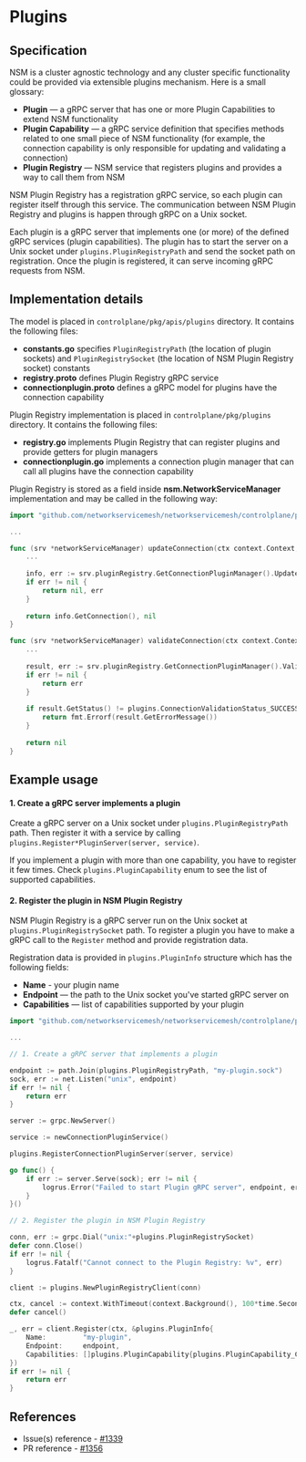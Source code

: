 Plugins
=======

Specification
-------------

NSM is a cluster agnostic technology and any cluster specific functionality could be provided via extensible plugins mechanism. Here is a small glossary:

- **Plugin** — a gRPC server that has one or more Plugin Capabilities to extend NSM functionality
- **Plugin Capability** — a gRPC service definition that specifies methods related to one small piece of NSM functionality (for example, the connection capability is only responsible for updating and validating a connection)
- **Plugin Registry** — NSM service that registers plugins and provides a way to call them from NSM

NSM Plugin Registry has a registration gRPC service, so each plugin can register itself through this service. The communication between NSM Plugin Registry and plugins is happen through gRPC on a Unix socket.

Each plugin is a gRPC server that implements one (or more) of the defined gRPC services (plugin capabilities). The plugin has to start the server on a Unix socket under `plugins.PluginRegistryPath` and send the socket path on registration. Once the plugin is registered, it can serve incoming gRPC requests from NSM.

Implementation details
----------------------

The model is placed in `controlplane/pkg/apis/plugins` directory. It contains the following files:
- **constants.go** specifies `PluginRegistryPath` (the location of plugin sockets) and `PluginRegistrySocket` (the location of NSM Plugin Registry socket) constants
- **registry.proto** defines Plugin Registry gRPC service
- **connectionplugin.proto** defines a gRPC model for plugins have the connection capability

Plugin Registry implementation is placed in `controlplane/pkg/plugins` directory. It contains the following files:
- **registry.go** implements Plugin Registry that can register plugins and provide getters for plugin managers
- **connectionplugin.go** implements a connection plugin manager that can call all plugins have the connection capability

Plugin Registry is stored as a field inside **nsm.NetworkServiceManager** implementation and may be called in the following way:

```go
import "github.com/networkservicemesh/networkservicemesh/controlplane/pkg/apis/plugins"

...

func (srv *networkServiceManager) updateConnection(ctx context.Context, conn connection.Connection) (connection.Connection, error) {
    ...
    
    info, err := srv.pluginRegistry.GetConnectionPluginManager().UpdateConnection(ctx, plugins.NewConnectionWrapper(conn))
    if err != nil {
        return nil, err
    }
    
    return info.GetConnection(), nil
}

func (srv *networkServiceManager) validateConnection(ctx context.Context, conn connection.Connection) error {
    ...
    
    result, err := srv.pluginRegistry.GetConnectionPluginManager().ValidateConnection(ctx, plugins.NewConnectionWrapper(conn))
    if err != nil {
        return err
    }
    
    if result.GetStatus() != plugins.ConnectionValidationStatus_SUCCESS {
        return fmt.Errorf(result.GetErrorMessage())
    }
    
    return nil
}
```

Example usage
-------------

#### 1. Create a gRPC server implements a plugin

Create a gRPC server on a Unix socket under `plugins.PluginRegistryPath` path. Then register it with a service by calling `plugins.Register*PluginServer(server, service)`.

If you implement a plugin with more than one capability, you have to register it few times. Check `plugins.PluginCapability` enum to see the list of supported capabilities.

#### 2. Register the plugin in NSM Plugin Registry

NSM Plugin Registry is a gRPC server run on the Unix socket at `plugins.PluginRegistrySocket` path. To register a plugin you have to make a gRPC call to the `Register` method and provide registration data.

Registration data is provided in `plugins.PluginInfo` structure which has the following fields:
- **Name** - your plugin name
- **Endpoint** — the path to the Unix socket you've started gRPC server on
- **Capabilities** — list of capabilities supported by your plugin

```go
import "github.com/networkservicemesh/networkservicemesh/controlplane/pkg/apis/plugins"

...

// 1. Create a gRPC server that implements a plugin

endpoint := path.Join(plugins.PluginRegistryPath, "my-plugin.sock")
sock, err := net.Listen("unix", endpoint)
if err != nil {
    return err
}

server := grpc.NewServer()

service := newConnectionPluginService()

plugins.RegisterConnectionPluginServer(server, service)

go func() {
    if err := server.Serve(sock); err != nil {
        logrus.Error("Failed to start Plugin gRPC server", endpoint, err)
    }
}()

// 2. Register the plugin in NSM Plugin Registry

conn, err := grpc.Dial("unix:"+plugins.PluginRegistrySocket)
defer conn.Close()
if err != nil {
    logrus.Fatalf("Cannot connect to the Plugin Registry: %v", err)
}

client := plugins.NewPluginRegistryClient(conn)

ctx, cancel := context.WithTimeout(context.Background(), 100*time.Second)
defer cancel()

_, err = client.Register(ctx, &plugins.PluginInfo{
    Name:         "my-plugin",
    Endpoint:     endpoint,
    Capabilities: []plugins.PluginCapability{plugins.PluginCapability_CONNECTION},
})
if err != nil {
    return err
}
```

References
----------

* Issue(s) reference - [#1339](https://github.com/networkservicemesh/networkservicemesh/issues/1339)
* PR reference - [#1356](https://github.com/networkservicemesh/networkservicemesh/pull/1356)
